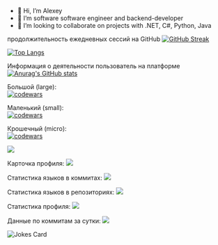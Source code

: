 - 👋 Hi, I’m Alexey
- 👀 I’m software software engineer and backend-developer
- 💞️ I’m looking to collaborate on projects with .NET, C#, Python, Java

продолжительность ежедневных сессий на GitHub
[![GitHub Streak](https://github-readme-streak-stats.herokuapp.com/?user=nortkron)](https://git.io/streak-stats)

<!---Для компактной версии-->
[![Top Langs](https://github-readme-stats.vercel.app/api/top-langs/?username=nortkron&layout=compact)](https://github.com/anuraghazra/github-readme-stats)

Информация о деятельности пользователь на платформе
[![Anurag's GitHub stats](https://github-readme-stats.vercel.app/api?username=nortkron)](https://github.com/anuraghazra/github-readme-stats)

Большой (large):  
[![codewars](https://www.codewars.com/users/username/badges/large)](https://www.codewars.com/users/NortKron)   

Маленький (small):  
[![codewars](https://www.codewars.com/users/username/badges/small)](https://www.codewars.com/users/NortKron) 

Крошечный (micro):  
[![codewars](https://www.codewars.com/users/username/badges/micro)](https://www.codewars.com/users/NortKron) 

![](https://komarev.com/ghpvc/?username=your-github-nortkron)

Карточка профиля: 
![](https://github-profile-summary-cards.vercel.app/api/cards/profile-details?username=nortkron&theme=solarized_dark)

Статистика языков в коммитах:
![](https://github-profile-summary-cards.vercel.app/api/cards/most-commit-language?username=nortkron&theme=solarized_dark)

Статистика языков в репозиториях:
![](https://github-profile-summary-cards.vercel.app/api/cards/repos-per-language?username=nortkron&theme=solarized_dark)

Статистика профиля:
![](https://github-profile-summary-cards.vercel.app/api/cards/stats?username=nortkron&theme=solarized_dark)

Данные по коммитам за сутки:
![](https://github-profile-summary-cards.vercel.app/api/cards/productive-time?username=nortkron&theme=solarized_dark)

![Jokes Card](https://readme-jokes.vercel.app/api)
